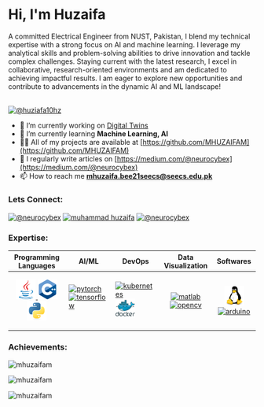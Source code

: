 <h1 align="left">Hi, I'm Huzaifa</h1>
A committed Electrical Engineer from NUST, Pakistan, I blend my technical expertise with a strong focus on AI and machine learning. I leverage my analytical skills and problem-solving abilities to drive innovation and tackle complex challenges. Staying current with the latest research, I excel in collaborative, research-oriented environments and am dedicated to achieving impactful results. I am eager to explore new opportunities and contribute to advancements in the dynamic AI and ML landscape!<br><br>
<p align="left"> <a href="https://twitter.com/@huziafa10hz" target="blank"><img src="https://img.shields.io/twitter/follow/@huziafa10hz?logo=twitter&style=for-the-badge" alt="@huziafa10hz" /></a> </p>

  - 🔭 I’m currently working on [Digital Twins](https://github.com/MHUZAIFAM/DIGITAL-TWINS)
  - 🌱 I’m currently learning **Machine Learning, AI**
  - 👨‍💻 All of my projects are available at [https://github.com/MHUZAIFAM](https://github.com/MHUZAIFAM)
  - 📝 I regularly write articles on [https://medium.com/@neurocybex](https://medium.com/@neurocybex)
  - 📫 How to reach me **mhuzaifa.bee21seecs@seecs.edu.pk**

<h3 align="left">Lets Connect:</h3>
<p align="left">
<a href="https://twitter.com/@neurocybex" target="blank"><img align="center" src="https://raw.githubusercontent.com/rahuldkjain/github-profile-readme-generator/master/src/images/icons/Social/twitter.svg" alt="@neurocybex" height="30" width="40" /></a>
<a href="https://linkedin.com/in/muhammad huzaifa" target="blank"><img align="center" src="https://raw.githubusercontent.com/rahuldkjain/github-profile-readme-generator/master/src/images/icons/Social/linked-in-alt.svg" alt="muhammad huzaifa" height="30" width="40" /></a>
<a href="https://medium.com/@neurocybex" target="blank"><img align="center" src="https://raw.githubusercontent.com/rahuldkjain/github-profile-readme-generator/master/src/images/icons/Social/medium.svg" alt="@neurocybex" height="30" width="40" /></a>
</p>

### Expertise: 

| Programming Languages | AI/ML | DevOps | Data Visualization | Softwares |
| --------------------- | ----- | ------ | ------------------ | --------- |
| <p align="center"><a href="https://www.java.com" target="_blank" rel="noreferrer"> <img src="https://raw.githubusercontent.com/devicons/devicon/master/icons/java/java-original.svg" alt="java" width="40" height="40"/> </a><img src="https://raw.githubusercontent.com/devicons/devicon/master/icons/cplusplus/cplusplus-original.svg" alt="cplusplus" width="40" height="40"/> </a> <a href="https://www.docker.com/" target="_blank" rel="noreferrer"><a href="https://www.python.org" target="_blank" rel="noreferrer"> <img src="https://raw.githubusercontent.com/devicons/devicon/master/icons/python/python-original.svg" alt="python" width="40" height="40"/> | </a> <a href="https://pytorch.org/" target="_blank" rel="noreferrer"> <img src="https://www.vectorlogo.zone/logos/pytorch/pytorch-icon.svg" alt="pytorch" width="40" height="40"/> </a> <a href="https://www.tensorflow.org" target="_blank" rel="noreferrer"> <img src="https://www.vectorlogo.zone/logos/tensorflow/tensorflow-icon.svg" alt="tensorflow" width="40" height="40"/> </a> </p> | <a href="https://kubernetes.io" target="_blank" rel="noreferrer"> <img src="https://www.vectorlogo.zone/logos/kubernetes/kubernetes-icon.svg" alt="kubernetes" width="40" height="40"/> </a><a href="https://www.docker.com/" target="_blank" rel="noreferrer"> <img src="https://raw.githubusercontent.com/devicons/devicon/master/icons/docker/docker-original-wordmark.svg" alt="docker" width="40" height="40"/> </a> |<p align="center"> <a href="https://www.mathworks.com/" target="_blank" rel="noreferrer"> <img src="https://upload.wikimedia.org/wikipedia/commons/2/21/Matlab_Logo.png" alt="matlab" width="40" height="40"/> </a><a href="https://opencv.org/" target="_blank" rel="noreferrer"> <img src="https://www.vectorlogo.zone/logos/opencv/opencv-icon.svg" alt="opencv" width="40" height="40"/> </a></p>  | <p align="center"><a href="https://www.linux.org/" target="_blank" rel="noreferrer"> <img src="https://raw.githubusercontent.com/devicons/devicon/master/icons/linux/linux-original.svg" alt="linux" width="40" height="40"/> </a><a href="https://www.arduino.cc/" target="_blank" rel="noreferrer"> <img src="https://cdn.worldvectorlogo.com/logos/arduino-1.svg" alt="arduino" width="40" height="40"/></p> |

### Achievements: 


<p align="left">
  <img src="https://github-readme-stats.vercel.app/api/top-langs?username=mhuzaifam&show_icons=true&locale=en&layout=compact&title_color=ff0000&text_color=00ff00&icon_color=0000ff&bg_color=000000&border_color=ffffff" alt="mhuzaifam" />
</p>
<p><img align="left" src="https://github-readme-stats.vercel.app/api?username=mhuzaifam&show_icons=true&locale=en&title_color=ff0000&text_color=00ff00&icon_color=0000ff&bg_color=000000&border_color=ffffff" alt="mhuzaifam" /></p><br>
<p><img align="center" src="https://github-readme-streak-stats.herokuapp.com/?user=mhuzaifam&background=000000&border=ffffff&stroke=ff0000&ring=00ff00&fire=0000ff&currStreakNum=ff0000&currStreakLabel=00ff00&sideNums=0000ff&sideLabels=ffffff&dates=ff00ff" alt="mhuzaifam" /></p>

